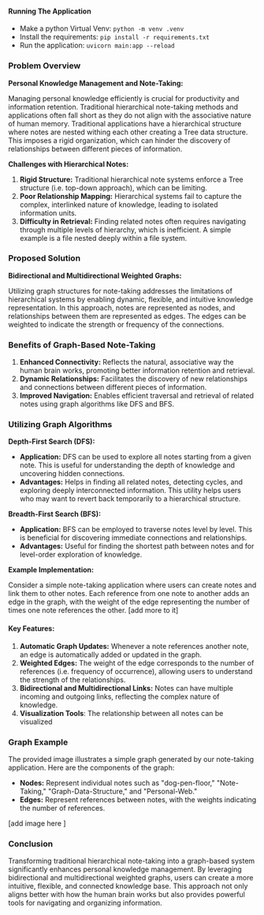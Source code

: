 #### Running The Application

- Make a python Virtual Venv: `python -m venv .venv`
- Install the requirements: `pip install -r requirements.txt`
- Run the application: `uvicorn main:app --reload`

### Problem Overview

**Personal Knowledge Management and Note-Taking:**

Managing personal knowledge efficiently is crucial for productivity and information retention. Traditional hierarchical note-taking methods and applications often fall short as they do not align with the associative nature of human memory. Traditional applications have a hierarchical structure where notes are nested withing each other creating a Tree data structure. This imposes a rigid organization, which can hinder the discovery of relationships between different pieces of information.

**Challenges with Hierarchical Notes:**

1. **Rigid Structure:** Traditional hierarchical note systems enforce a Tree structure (i.e. top-down approach), which can be limiting.
2. **Poor Relationship Mapping:** Hierarchical systems fail to capture the complex, interlinked nature of knowledge, leading to isolated information units.
3. **Difficulty in Retrieval:** Finding related notes often requires navigating through multiple levels of hierarchy, which is inefficient. A simple example is a file nested deeply within a file system.

### Proposed Solution

**Bidirectional and Multidirectional Weighted Graphs:**

Utilizing graph structures for note-taking addresses the limitations of hierarchical systems by enabling dynamic, flexible, and intuitive knowledge representation. In this approach, notes are represented as nodes, and relationships between them are represented as edges. The edges can be weighted to indicate the strength or frequency of the connections.

### Benefits of Graph-Based Note-Taking

1. **Enhanced Connectivity:** Reflects the natural, associative way the human brain works, promoting better information retention and retrieval.
2. **Dynamic Relationships:** Facilitates the discovery of new relationships and connections between different pieces of information.
3. **Improved Navigation:** Enables efficient traversal and retrieval of related notes using graph algorithms like DFS and BFS.

### Utilizing Graph Algorithms

**Depth-First Search (DFS):**

- **Application:** DFS can be used to explore all notes starting from a given note. This is useful for understanding the depth of knowledge and uncovering hidden connections.
- **Advantages:** Helps in finding all related notes, detecting cycles, and exploring deeply interconnected information. This utility helps users who may want to revert back temporarily to a hierarchical structure.

**Breadth-First Search (BFS):**

- **Application:** BFS can be employed to traverse notes level by level. This is beneficial for discovering immediate connections and relationships.
- **Advantages:** Useful for finding the shortest path between notes and for level-order exploration of knowledge.

**Example Implementation:**

Consider a simple note-taking application where users can create notes and link them to other notes. Each reference from one note to another adds an edge in the graph, with the weight of the edge representing the number of times one note references the other.
[add more to it]

#### Key Features:

1. **Automatic Graph Updates:** Whenever a note references another note, an edge is automatically added or updated in the graph.
2. **Weighted Edges:** The weight of the edge corresponds to the number of references (i.e. frequency of occurrence), allowing users to understand the strength of the relationships.
3. **Bidirectional and Multidirectional Links:** Notes can have multiple incoming and outgoing links, reflecting the complex nature of knowledge.
4. **Visualization Tools**: The relationship between all notes can be visualized

### Graph Example

The provided image illustrates a simple graph generated by our note-taking application. Here are the components of the graph:

- **Nodes:** Represent individual notes such as "dog-pen-floor," "Note-Taking," "Graph-Data-Structure," and "Personal-Web."
- **Edges:** Represent references between notes, with the weights indicating the number of references.

[add image here ]

### Conclusion

Transforming traditional hierarchical note-taking into a graph-based system significantly enhances personal knowledge management. By leveraging bidirectional and multidirectional weighted graphs, users can create a more intuitive, flexible, and connected knowledge base. This approach not only aligns better with how the human brain works but also provides powerful tools for navigating and organizing information.

